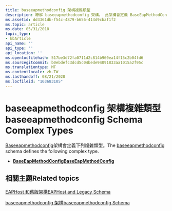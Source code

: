 ```yaml
---
title: baseeapmethodconfig 架構複雜類型
description: 瞭解 baseeapmethodconfig 架構。 此架構會定義 BaseEapMethodConfig 複雜類型。
ms.assetid: dd3361db-f54c-4879-b656-414d9cbaf1f2
ms.topic: article
ms.date: 05/31/2018
topic_type:
- kbArticle
api_name: ''
api_type: ''
api_location: ''
ms.openlocfilehash: 517be3d72fa0711d2c814b960ea14f15c2b04fd6
ms.sourcegitcommit: b0ebdefc3dcd5c04bede94091833aa1015a2f95c
ms.translationtype: MT
ms.contentlocale: zh-TW
ms.lasthandoff: 08/21/2020
ms.locfileid: "103683105"
---
```

# <a name="baseeapmethodconfig-schema-complex-types"></a><span data-ttu-id="315c2-104">baseeapmethodconfig 架構複雜類型</span><span class="sxs-lookup"><span data-stu-id="315c2-104">baseeapmethodconfig Schema Complex Types</span></span>

<span data-ttu-id="315c2-105">[Baseeapmethodconfig](baseeapmethodconfigschema-schema.md)架構會定義下列複雜類型。</span><span class="sxs-lookup"><span data-stu-id="315c2-105">The [baseeapmethodconfig](baseeapmethodconfigschema-schema.md) schema defines the following complex type.</span></span>

-   [<span data-ttu-id="315c2-106">**BaseEapMethodConfig**</span><span class="sxs-lookup"><span data-stu-id="315c2-106">**BaseEapMethodConfig**</span></span>](baseeapmethodconfigschema-baseeapmethodconfig-complextype.md)

## <a name="related-topics"></a><span data-ttu-id="315c2-107">相關主題</span><span class="sxs-lookup"><span data-stu-id="315c2-107">Related topics</span></span>

<dl> <dt>

[<span data-ttu-id="315c2-108">EAPHost 和舊版架構</span><span class="sxs-lookup"><span data-stu-id="315c2-108">EAPHost and Legacy Schema</span></span>](eaphost-schemas.md)
</dt> <dt>

[<span data-ttu-id="315c2-109">baseeapmethodconfig 架構</span><span class="sxs-lookup"><span data-stu-id="315c2-109">baseeapmethodconfig Schema</span></span>](baseeapmethodconfigschema-schema.md)
</dt> </dl>

 

 




